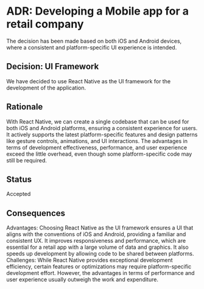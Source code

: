 # ADR: Developing a Mobile app for a retail company
The decision has been made based on both iOS and Android devices, where a consistent and platform-specific UI experience is intended.

## Decision: UI Framework
We have decided to use React Native as the UI framework for the development of the application.

## Rationale 
With React Native, we can create a single codebase that can be used for both iOS and Android platforms, ensuring a consistent experience for users. It actively supports the latest platform-specific features and design patterns like gesture controls, animations, and UI interactions. The advantages in terms of development effectiveness, performance, and user experience exceed the little overhead, even though some platform-specific code may still be required.

## Status
Accepted 

## Consequences
Advantages: Choosing React Native as the UI framework ensures a UI that aligns with the conventions of iOS and Android, providing a familiar and consistent UX. It improves responsiveness and performance, which are essential for a retail app with a large volume of data and graphics. It also speeds up development by allowing code to be shared between platforms.  
Challenges: While React Native provides exceptional development efficiency, certain features or optimizations may require platform-specific development effort. However, the advantages in terms of performance and user experience usually outweigh the work and expenditure.
